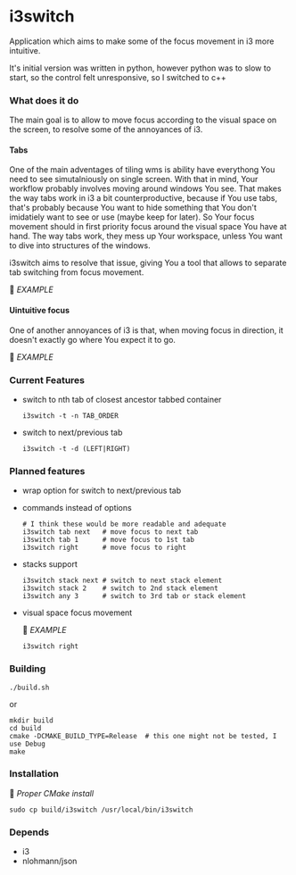 i3switch
===========

Application which aims to make some of the focus movement in i3 more intuitive.

It's initial version was written in python, however python was to slow to start,
so the control felt unresponsive, so I switched to c++

### What does it do

The main goal is to allow to move focus according to the visual space on the
screen, to resolve some of the annoyances of i3.

#### Tabs

One of the main adventages of tiling wms is ability have everythong You need to see simutalniously on single screen.
With that in mind, Your workflow probably involves moving around windows You
see.
That makes the way tabs work in i3 a bit counterproductive, because if You use
tabs, that's probably because You want to hide something that You don't
imidatiely want to see or use (maybe keep for later).
So Your focus movement should in first priority focus around the visual space
You have at hand. The way tabs work, they mess up Your workspace, unless You
want to dive into structures of the windows.

i3switch aims to resolve that issue, giving You a tool that allows to separate
tab switching from focus movement.

:pushpin: *EXAMPLE*

#### Uintuitive focus

One of another annoyances of i3 is that, when moving focus in direction, it
doesn't exactly go where You expect it to go.

:pushpin: *EXAMPLE*


### Current Features

* switch to nth tab of closest ancestor tabbed container

      i3switch -t -n TAB_ORDER

* switch to next/previous tab

      i3switch -t -d (LEFT|RIGHT)


### Planned features

* wrap option for switch to next/previous tab

* commands instead of options

      # I think these would be more readable and adequate
      i3switch tab next   # move focus to next tab
      i3switch tab 1      # move focus to 1st tab
      i3switch right      # move focus to right

* stacks support

      i3switch stack next # switch to next stack element
      i3switch stack 2    # switch to 2nd stack element
      i3switch any 3      # switch to 3rd tab or stack element

* visual space focus movement

  :pushpin: *EXAMPLE*

      i3switch right

### Building

    ./build.sh

or

    mkdir build
    cd build
    cmake -DCMAKE_BUILD_TYPE=Release  # this one might not be tested, I use Debug
    make

### Installation

:pushpin: *Proper CMake install*

    sudo cp build/i3switch /usr/local/bin/i3switch

### Depends

* i3
* nlohmann/json
